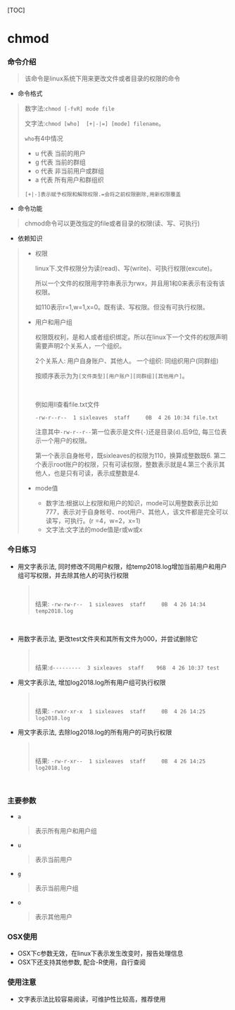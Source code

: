 

[TOC]



# chmod

### 命令介绍

>该命令是linux系统下用来更改文件或者目录的权限的命令



- 命令格式

>数字法:`chmod [-fvR] mode file`
>
>文字法:`chmod [who]  [+|-|=] [mode] filename`。
>
>`who`有4中情况
>
>- u 代表 当前的用户
>- g 代表 当前的群组
>- o 代表 非当前用户或群组
>- a 代表 所有用户和群组织
>
>`[+|-]表示赋予权限和解除权限.=会将之前权限删除,用新权限覆盖`



- 命令功能

>chmod命令可以更改指定的file或者目录的权限(读、写、可执行)



- 依赖知识

> - 权限
>
>   linux下.文件权限分为读(read)、写(write)、可执行权限(excute)。
>
>   所以一个文件的权限用字符串表示为rwx，并且用1和0来表示有没有该权限。
>
>   如110表示r=1,w=1,x=0。既有读、写权限。但没有可执行权限。
>
> - 用户和用户组
>
>   权限既权利，是和人或者组织绑定。所以在linux下一个文件的权限声明需要声明2个关系人，一个组织。
>
>   2个关系人: 用户自身账户、其他人。 一个组织: 同组织用户(同群组)
>
>   按顺序表示为为`[文件类型][用户账户][同群组][其他用户]`。
>
>   ​
>
>   例如用ll查看file.txt文件
>
>   `-rw-r--r--  1 sixleaves  staff     0B  4 26 10:34 file.txt`
>
>   注意其中`-rw-r--r--`第一位表示是文件(`-`)还是目录(`d`).后9位, 每三位表示一个用户的权限。
>
>   第一个表示自身帐号，既sixleaves的权限为110，换算成整数既6. 第二个表示root账户的权限，只有可读权限，整数表示就是4.第三个表示其他人，也是只有可读，表示成整数是4.
>
> - mode值
>
>   - 数字法:根据以上权限和用户的知识，mode可以用整数表示比如777，表示对于自身帐号、root用户、其他人，该文件都是完全可以读写，可执行。(r =4，w=2，x=1)
>   - 文字法:文字法的mode值是r或w或x

### 今日练习

- 用文字表示法, 同时修改不同用户权限，给temp2018.log增加当前用户和用户组可写权限，并去除其他人的可执行权限

  >​
  >
  >结果: `-rw-rw-r--  1 sixleaves  staff     0B  4 26 14:34 temp2018.log`

  ​


- 用数字表示法, 更改test文件夹和其所有文件为000，并尝试删除它

  > ​
  >
  > 结果:`d---------  3 sixleaves  staff    96B  4 26 10:37 test`


- 用文字表示法, 增加log2018.log所有用户组可执行权限

  >​
  >
  >结果: `-rwxr-xr-x  1 sixleaves  staff     0B  4 26 14:25 log2018.log`

- 用文字表示法, 去除log2018.log的所有用户的可执行权限

  >​
  >
  >结果: `-rw-r-xr--  1 sixleaves  staff     0B  4 26 14:25 log2018.log`

  ​

### 主要参数

- `a`  

  > 表示所有用户和用户组

- `u`

  > 表示当前用户

- `g`

  > 表示当前用户组

- `o`

  > 表示其他用户


### OSX使用

- OSX下c参数无效，在linux下表示发生改变时，报告处理信息
- OSX下还支持其他参数, 配合-R使用，自行查阅

### 使用注意

- 文字表示法比较容易阅读，可维护性比较高，推荐使用